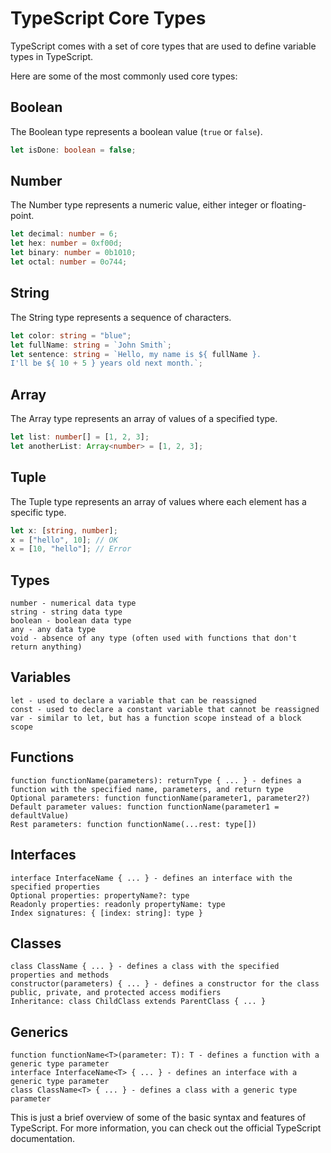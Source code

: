 # TypeScript Core Types

TypeScript comes with a set of core types that are used to define variable types in TypeScript.

Here are some of the most commonly used core types:

## Boolean

The Boolean type represents a boolean value (`true` or `false`).

```typescript
let isDone: boolean = false;
```

## Number

The Number type represents a numeric value, either integer or floating-point.

```typescript
let decimal: number = 6;
let hex: number = 0xf00d;
let binary: number = 0b1010;
let octal: number = 0o744;
```

## String

The String type represents a sequence of characters.

```typescript
let color: string = "blue";
let fullName: string = `John Smith`;
let sentence: string = `Hello, my name is ${ fullName }.
I'll be ${ 10 + 5 } years old next month.`;
```

## Array

The Array type represents an array of values of a specified type.

```typescript
let list: number[] = [1, 2, 3];
let anotherList: Array<number> = [1, 2, 3];
```

## Tuple

The Tuple type represents an array of values where each element has a specific type.

```typescript
let x: [string, number];
x = ["hello", 10]; // OK
x = [10, "hello"]; // Error
```

## Types

    number - numerical data type
    string - string data type
    boolean - boolean data type
    any - any data type
    void - absence of any type (often used with functions that don't return anything)

## Variables

    let - used to declare a variable that can be reassigned
    const - used to declare a constant variable that cannot be reassigned
    var - similar to let, but has a function scope instead of a block scope

## Functions

    function functionName(parameters): returnType { ... } - defines a function with the specified name, parameters, and return type
    Optional parameters: function functionName(parameter1, parameter2?)
    Default parameter values: function functionName(parameter1 = defaultValue)
    Rest parameters: function functionName(...rest: type[])

## Interfaces

    interface InterfaceName { ... } - defines an interface with the specified properties
    Optional properties: propertyName?: type
    Readonly properties: readonly propertyName: type
    Index signatures: { [index: string]: type }

## Classes

    class ClassName { ... } - defines a class with the specified properties and methods
    constructor(parameters) { ... } - defines a constructor for the class
    public, private, and protected access modifiers
    Inheritance: class ChildClass extends ParentClass { ... }

## Generics

    function functionName<T>(parameter: T): T - defines a function with a generic type parameter
    interface InterfaceName<T> { ... } - defines an interface with a generic type parameter
    class ClassName<T> { ... } - defines a class with a generic type parameter

This is just a brief overview of some of the basic syntax and features of TypeScript. For more information, you can check out the official TypeScript documentation.
